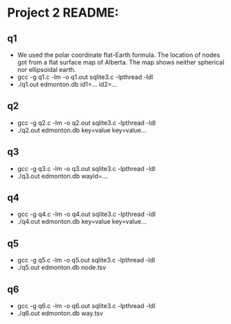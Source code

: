 # Project 2 README:

## q1
 * We used the polar coordinate flat-Earth formula. The location of nodes got from a flat surface map of Alberta. The map shows neither spherical nor ellipsoidal earth.
 * gcc -g q1.c -lm -o q1.out sqlite3.c -lpthread -ldl
 * ./q1.out edmonton.db id1=... id2=...
## q2
 * gcc -g q2.c -lm -o q2.out sqlite3.c -lpthread -ldl
 * ./q2.out edmonton.db key=value key=value...
## q3
 * gcc -g q3.c -lm -o q3.out sqlite3.c -lpthread -ldl
 * ./q3.out edmonton.db wayid=... 
## q4
 * gcc -g q4.c -lm -o q4.out sqlite3.c -lpthread -ldl
 * ./q4.out edmonton.db key=value key=value...
## q5
 * gcc -g q5.c -lm -o q5.out sqlite3.c -lpthread -ldl
 * ./q5.out edmonton.db node.tsv
## q6
 * gcc -g q6.c -lm -o q6.out sqlite3.c -lpthread -ldl
 * ./q6.out edmonton.db way.tsv


